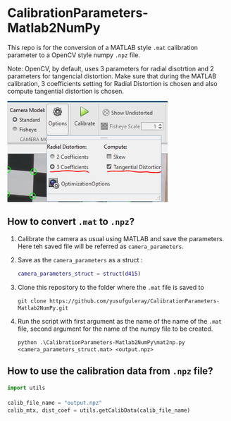 # CalibrationParameters-Matlab2NumPy

This repo is for the conversion of a MATLAB style `.mat` calibration parameter to a OpenCV style numpy `.npz` file.

Note: OpenCV, by default, uses 3 parameters for radial disotrtion and 2 parameters for tangencial distortion. Make sure that during the MATLAB calibration, 3 coefficients setting for Radial Distortion is chosen and also compute tangential distortion is chosen. 

![Settings for the MATLAB calibration](./images/settings.png)

## How to convert `.mat` to `.npz`?
1. Calibrate the camera as usual using MATLAB and save the parameters. Here teh saved file will be referred as `camera_parameters`.
   
2. Save as the `camera_parameters` as a struct : 
    ```matlab
    camera_parameters_struct = struct(d415)
    ```
3. Clone this repository to the folder where the `.mat` file is saved to
    ```
    git clone https://github.com/yusufguleray/CalibrationParameters-Matlab2NumPy.git
    ```
4. Run the script with first argument as the name of the name of the `.mat` file, second argument for the name of the numpy file to be created.
    ```
    python .\CalibrationParameters-Matlab2NumPy\mat2np.py <camera_parameters_struct.mat> <output.npz>
    ```
## How to use the calibration data from `.npz` file?
```python
import utils

calib_file_name = "output.npz"
calib_mtx, dist_coef = utils.getCalibData(calib_file_name)
```